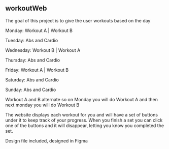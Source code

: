 ## workoutWeb

The goal of this project is to give the user workouts based on the day

Monday: Workout A | Workout B

Tuesday: Abs and Cardio

Wednesday: Workout B | Workout A

Thursday: Abs and Cardio

Friday: Workout A | Workout B

Saturday: Abs and Cardio

Sunday: Abs and Cardio

Workout A and B alternate so on Monday you will do Workout A and then next monday you will do Workout B

The website displays each workout for you and will have a set of buttons under it to keep track of your progress. When you finish a set you can click one of the buttons and it will disappear, letting you know you completed the set.

Design file included, designed in Figma
